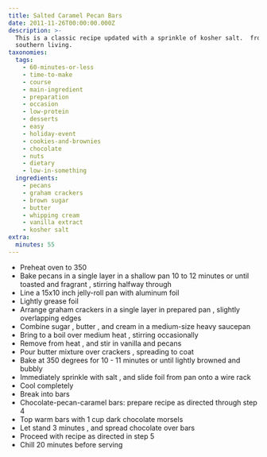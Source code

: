 ```yaml
---
title: Salted Caramel Pecan Bars
date: 2011-11-26T00:00:00.000Z
description: >-
  This is a classic recipe updated with a sprinkle of kosher salt.  from
  southern living.
taxonomies:
  tags:
    - 60-minutes-or-less
    - time-to-make
    - course
    - main-ingredient
    - preparation
    - occasion
    - low-protein
    - desserts
    - easy
    - holiday-event
    - cookies-and-brownies
    - chocolate
    - nuts
    - dietary
    - low-in-something
  ingredients:
    - pecans
    - graham crackers
    - brown sugar
    - butter
    - whipping cream
    - vanilla extract
    - kosher salt
extra:
  minutes: 55
---
```

 - Preheat oven to 350
 - Bake pecans in a single layer in a shallow pan 10 to 12 minutes or until toasted and fragrant , stirring halfway through
 - Line a 15x10 inch jelly-roll pan with aluminum foil
 - Lightly grease foil
 - Arrange graham crackers in a single layer in prepared pan , slightly overlapping edges
 - Combine sugar , butter , and cream in a medium-size heavy saucepan
 - Bring to a boil over medium heat , stirring occasionally
 - Remove from heat , and stir in vanilla and pecans
 - Pour butter mixture over crackers , spreading to coat
 - Bake at 350 degrees for 10 - 11 minutes or until lightly browned and bubbly
 - Immediately sprinkle with salt , and slide foil from pan onto a wire rack
 - Cool completely
 - Break into bars
 - Chocolate-pecan-caramel bars: prepare recipe as directed through step 4
 - Top warm bars with 1 cup dark chocolate morsels
 - Let stand 3 minutes , and spread chocolate over bars
 - Proceed with recipe as directed in step 5
 - Chill 20 minutes before serving
